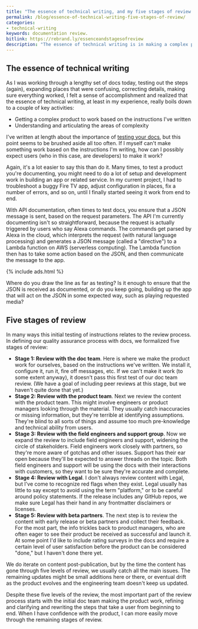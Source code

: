 ```yaml
---
title: "The essence of technical writing, and my five stages of review for documentation"
permalink: /blog/essence-of-technical-writing-five-stages-of-review/
categories:
- technical-writing
keywords: documentation review.
bitlink: https://rebrand.ly/essenceandstagesofreview
description: "The essence of technical writing is in making a complex product work from beginning to end. In my doc process, I push content through five stages of review, but this first one, which includes my own review, is the most important."
---
```


## The essence of technical writing

As I was working through a lengthy set of docs today, testing out the steps (again), expanding places that were confusing, correcting details, making sure everything worked, I felt a sense of accomplishment and realized that the essence of technical writing, at least in my experience, really boils down to a couple of key activities:

* Getting a complex product to work based on the instructions I've written
* Understanding and articulating the areas of complexity

I've written at length about the importance of [testing your docs](/learnapidoc/testingdocs.html), but this point seems to be brushed aside all too often. If I myself can't make something work based on the instructions I'm writing, how can I possibly expect users (who in this case, are developers) to make it work?

Again, it's a lot easier to say this than do it. Many times, to test a product you're documenting, you might need to do a lot of setup and development work in building an app or related service. In my current project, I had to troubleshoot a buggy Fire TV app, adjust configuration in places, fix a number of errors, and so on, until I finally started seeing it work from end to end.

With API documentation, often times to test docs, you ensure that a JSON message is sent, based on the request parameters. The API I'm currently documenting isn't so straightforward, because the request is actually triggered by users who say Alexa commands. The commands get parsed by Alexa in the cloud, which interprets the request (with natural language processing) and generates a JSON message (called a "directive") to a Lambda function on AWS (serverless computing). The Lambda function then has to take some action based on the JSON, and then communicate the message to the app.

{% include ads.html %}

Where do you draw the line as far as testing? Is it enough to ensure that the JSON is received as documented, or do you keep going, building up the app that will act on the JSON in some expected way, such as playing requested media?

## Five stages of review

In many ways this initial testing of instructions relates to the review process. In defining our quality assurance process with docs, we formalized five stages of review:

* **Stage 1: Review with the doc team**. Here is where we make the product work for ourselves, based on the instructions we've written. We install it, configure it, run it, fire off messages, etc. If we can't make it work (to some extent anyway), it doesn't pass this first test of our doc team review. (We have a goal of including peer reviews at this stage, but we haven't quite done that yet.)
* **Stage 2: Review with the product team**. Next we review the content with the product team. This might involve engineers or product managers looking through the material. They usually catch inaccuracies or missing information, but they're terrible at identifying assumptions. They're blind to all sorts of things and assume too much pre-knowledge and technical ability from users.
* **Stage 3: Review with the field engineers and support group**. Now we expand the review to include field engineers and support, widening the circle of stakeholders. Field engineers work closely with partners, so they're more aware of gotchas and other issues. Support has their ear open because they'll be expected to answer threads on the topic. Both field engineers and support will be using the docs with their interactions with customers, so they want to be sure they're accurate and complete.
* **Stage 4: Review with Legal**. I don't always review content with Legal, but I've come to recognize red flags when they exist. Legal usually has little to say except to avoid using the term "platform," or to be careful around policy statements. If the release includes any GitHub repos, we make sure Legal has their hand in any frontmatter disclaimers or licenses.
* **Stage 5: Review with beta partners**. The next step is to review the content with early release or beta partners and collect their feedback. For the most part, the info trickles back to product managers, who are often eager to see their product be received as successful and launch it. At some point I'd like to include rating surveys in the docs and require a certain level of user satisfaction before the product can be considered "done," but I haven't done there yet.  

We do iterate on content post-publication, but by the time the content has gone through five levels of review, we usually catch all the main issues. The remaining updates might be small additions here or there, or eventual drift as the product evolves and the engineering team doesn't keep us updated.

Despite these five levels of the review, the most important part of the review process starts with the initial doc team making the product work, refining and clarifying and rewriting the steps that take a user from beginning to end. When I have confidence with the product, I can more easily move through the remaining stages of review.
